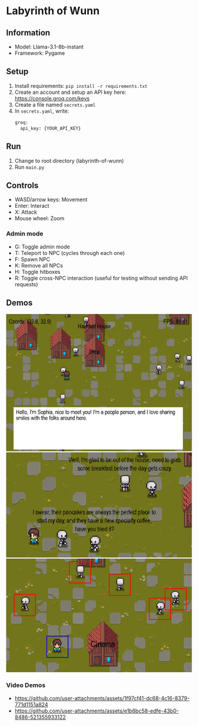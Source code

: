 # Labyrinth of Wunn

## Information
- Model: Llama-3.1-8b-instant
- Framework: Pygame

## Setup
1. Install requirements: ```pip install -r requirements.txt```
2. Create an account and setup an API key here: https://console.groq.com/keys
3. Create a file named `secrets.yaml`
4. In `secrets.yaml`, write:
   ```
   groq:
     api_key: {YOUR_API_KEY}
   ```

## Run
1. Change to root directory (labyrinth-of-wunn)
2. Run `main.py`

## Controls
- WASD/arrow keys: Movement
- Enter: Interact
- X: Attack
- Mouse wheel: Zoom
### Admin mode
- G: Toggle admin mode
- T: Teleport to NPC (cycles through each one)
- F: Spawn NPC
- K: Remove all NPCs
- H: Toggle hitboxes
- R: Toggle cross-NPC interaction (useful for testing without sending API requests)

## Demos
![Player dialogue](https://github.com/Magikarp4000/labyrinth-of-wunn/blob/main/demos/player_dialogue.png)
![NPC dialogue](https://github.com/Magikarp4000/labyrinth-of-wunn/blob/main/demos/npc_dialogue.png)
![Admin mode](https://github.com/Magikarp4000/labyrinth-of-wunn/blob/main/demos/hitboxes.png)

### Video Demos
- https://github.com/user-attachments/assets/1f97cf41-dc68-4c16-8379-771d1151a824
- https://github.com/user-attachments/assets/e1b6bc58-edfe-43b0-8486-521355933122
